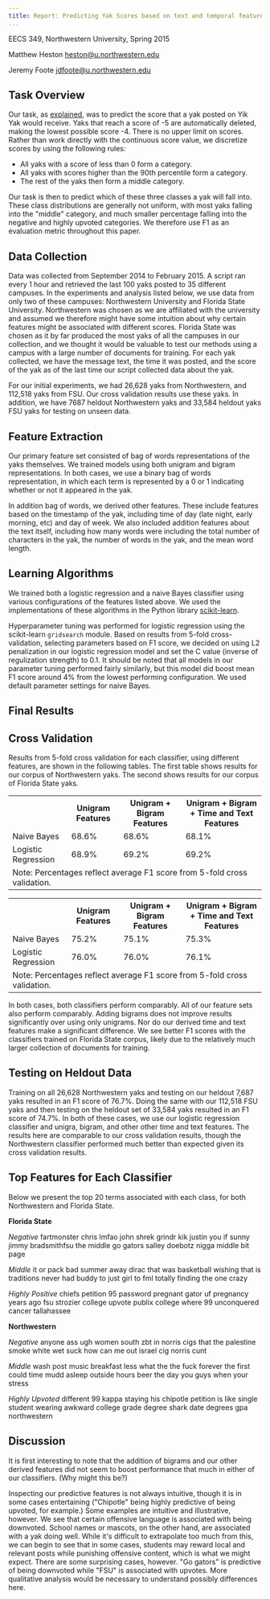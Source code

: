 ```yaml
---
title: Report: Predicting Yak Scores based on text and temporal features
...
```


EECS 349, Northwestern University, Spring 2015

Matthew Heston
<heston@u.northwestern.edu>

Jeremy Foote
<jdfoote@u.northwestern.edu>

Task Overview
---------------

Our task, as [explained](abstract.html), was to predict the score that a yak
posted on Yik Yak would receive. Yaks that reach a score of -5 are automatically
deleted, making the lowest possible score -4. There is no upper limit on scores.
Rather than work directly with the continuous score value, we discretize scores
by using the following rules:

-  All yaks with a score of less than 0 form a category.
-  All yaks with scores higher than the 90th percentile form a category.
-  The rest of the yaks then form a middle category.

Our task is then to predict which of these three classes a yak will fall into.
These class distributions are generally not uniform, with most yaks falling into
the "middle" category, and much smaller percentage falling into the negative and
highly upvoted categories. We therefore use F1 as an evaluation metric
throughout this paper.

Data Collection
----------------

Data was collected from September 2014 to February 2015. A script ran every 1
hour and retrieved the last 100 yaks posted to 35 different campuses. In the
experiments and analysis listed below, we use data from only two of these
campuses: Northwestern University and Florida State University. Northwestern was
chosen as we are affiliated with the university and assumed we therefore might
have some intuition about why certain features might be associated with
different scores. Florida State was chosen as it by far produced the most yaks
of all the campuses in our collection, and we thought it would be valuable to
test our methods using a campus with a large number of documents for training.
For each yak collected, we have the message text, the time it was posted, and
the score of the yak as of the last time our script collected data about the
yak.

For our initial experiments, we had 26,628 yaks from Northwestern, and 112,518
yaks from FSU. Our cross validation results use these yaks. In addition, we have
7687 heldout Northwestern yaks and 33,584 heldout yaks FSU yaks for testing on
unseen data.

Feature Extraction
----------------

Our primary feature set consisted of bag of words representations of the yaks
themselves. We trained models using both unigram and bigram representations. In
both cases, we use a binary bag of words representation, in which each term is
represented by a 0 or 1 indicating whether or not it appeared in the yak.

In addition bag of words, we derived other features. These include features
based on the timestamp of the yak, including time of day (late night, early
morning, etc) and day of week. We also included addition features about the text
itself, including how many words were including the total number of characters
in the yak, the number of words in the yak, and the mean word length.


Learning Algorithms
-------------------

We trained both a logistic regression and a naive Bayes classifier using various
configurations of the features listed above. We used the implementations of
these algorithms in the Python library
[scikit-learn](http://scikit-learn.org/).

Hyperparameter tuning was performed for logistic regression using the
scikit-learn `gridsearch` module. Based on results from 5-fold cross-validation,
selecting parameters based on F1 score, we decided on using L2 penalization in
our logistic regression model and set the C value (inverse of regulization
strength) to 0.1. It should be noted that all models in our parameter tuning
performed fairly similarly, but this model did boost mean F1 score around 4%
from the lowest performing configuration. We used default parameter settings for
naive Bayes.

Final Results
-----------------

## Cross Validation

Results from 5-fold cross validation for each classifier, using different
features, are shown in the following tables. The first table shows results for
our corpus of Northwestern yaks. The second shows results for our corpus of
Florida State yaks.

<table>
  <tr>
    <th></th>
    <th>Unigram Features</th>
    <th>Unigram + Bigram Features</th>
    <th>Unigram + Bigram + Time and Text Features</th>
  </tr>
  <tr>
    <td>Naive Bayes</td>
    <td>68.6%</td>
    <td>68.6%</td>
    <td>68.1%</td>
  </tr>
  <tr>
    <td>Logistic Regression</td>
    <td>68.9%</td>
    <td>69.2%</td>
    <td>69.2%</td>
  </tr>
  <tr>
    <td colspan="4">Note: Percentages reflect average F1 score from 5-fold cross validation.</td>
  </tr>
</table>

<table>
  <tr>
    <th></th>
    <th>Unigram Features</th>
    <th>Unigram + Bigram Features</th>
    <th>Unigram + Bigram + Time and Text Features</th>
  </tr>
  <tr>
    <td>Naive Bayes</td>
    <td>75.2%</td>
    <td>75.1%</td>
    <td>75.3%</td>
  </tr>
  <tr>
    <td>Logistic Regression</td>
    <td>76.0%</td>
    <td>76.0%</td>
    <td>76.1%</td>
  </tr>
  <tr>
    <td colspan="4">Note: Percentages reflect average F1 score from 5-fold cross validation.</td>
  </tr>
</table>

In both cases, both classifiers perform comparably. All of our feature sets also
perform comparably. Adding bigrams does not improve results significantly over
using only unigrams. Nor do our derived time and text features make a
significant difference. We see better F1 scores with the classifiers trained on
Florida State corpus, likely due to the relatively much larger collection of
documents for training.

## Testing on Heldout Data

Training on all 26,628 Northwestern yaks and testing on our heldout 7,687 yaks
resulted in an F1 score of 76.7%. Doing the same with our 112,518 FSU yaks and
then testing on the heldout set of 33,584 yaks resulted in an F1 score of 74.7%.
In both of these cases, we use our logistic regression classifier and unigra,
bigram, and other other time and text features. The results here are comparable
to our cross validation results, though the Northwestern classifier performed
much better than expected given its cross validation results.

## Top Features for Each Classifier

Below we present the top 20 terms associated with each class, for both
Northwestern and Florida State.

**Florida State**

_Negative_
fartmonster
chris
lmfao
john
shrek
grindr
kik
justin
you if
sunny
jimmy
bradsmithfsu
the middle
go gators
salley
doebotz
nigga
middle
bit
page

_Middle_
it or
pack
bad
summer
away
dirac
that was
basketball
wishing
that is
traditions
never had
buddy
to just
girl to
fml
totally
finding
the one
crazy

_Highly Positive_
chiefs
petition
95
password
pregnant
gator
uf
pregnancy
years ago
fsu
strozier
college
upvote
publix
college where
99
unconquered
cancer
tallahassee

**Northwestern**

_Negative_
anyone
ass
ugh
women
south
zbt
in norris
cigs
that the
palestine
smoke
white
wet
suck
how can
me out
israel
cig
norris
cunt

_Middle_
wash
post
music
breakfast
less
what the
the fuck
forever
the first
could
time
mudd
asleep
outside
hours
beer
the day
you guys
when your
stress

_Highly Upvoted_
different
99
kappa
staying
his
chipotle
petition
is like
single
student
wearing
awkward
college
grade
degree
shark
date
degrees
gpa
northwestern

Discussion
-----------

It is first interesting to note that the addition of bigrams and our other
derived features did not seem to boost performance that much in either of our
classifiers. (Why might this be?)

Inspecting our predictive features is not always intuitive, though it is in some
cases entertaining ("Chipotle" being highly predictive of being upvoted, for
example.) Some examples are intuitive and illustrative, however. We see that
certain offensive language is associated with being downvoted. School names or
mascots, on the other hand, are associated with a yak doing well. While it's
difficult to extrapolate too much from this, we can begin to see that in some
cases, students may reward local and relevant posts while punishing offensive
content, which is what we might expect. There are some surprising cases,
however. "Go gators" is predictive of being downvoted while "FSU" is associated
with upvotes. More qualitative analysis would be necessary to understand
possibly differences here.
